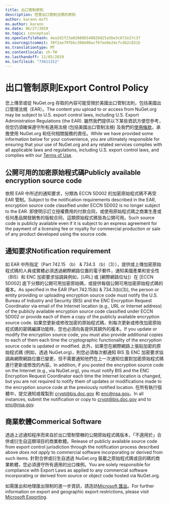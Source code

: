 ```yaml
---
title: 出口管制原則
description: 控管出口管制法規的原則
author: karann-msft
ms.author: karann
ms.date: 06/27/2019
ms.topic: conceptual
ms.openlocfilehash: 4ea2d2f23a02088b54982b825a5be3c872e27c37
ms.sourcegitcommit: 39f2ae79fbbc308e06acf67ee8e24cfcdb2c831b
ms.translationtype: MT
ms.contentlocale: zh-TW
ms.lasthandoff: 11/05/2019
ms.locfileid: "73611312"
---
```

# <a name="export-control-policy"></a><span data-ttu-id="d5ecf-103">出口管制原則</span><span class="sxs-lookup"><span data-stu-id="d5ecf-103">Export Control Policy</span></span>

<span data-ttu-id="d5ecf-104">您上傳至或從 NuGet.org 存取的內容可能受限於美國出口管制法則，包括美國出口管理法規（EAR）。</span><span class="sxs-lookup"><span data-stu-id="d5ecf-104">The content you upload to or access from NuGet.org may be subject to U.S. export control laws, including U.S. Export Administration Regulations (the EAR).</span></span>  <span data-ttu-id="d5ecf-105">雖然我們提供以下某些資訊方便您參考，但您仍須確保遵守所有適用法規 (包括美國出口管制法規) 及我們的[使用條款](https://www.nuget.org/policies/Terms)，承擔使用 NuGet.org 和任何相關服務的責任。</span><span class="sxs-lookup"><span data-stu-id="d5ecf-105">While we have provided some information below for your convenience, you are ultimately responsible for ensuring that your use of NuGet.org and any related services complies with all applicable laws and regulations, including U.S. export control laws, and complies with our [Terms of Use](https://www.nuget.org/policies/Terms).</span></span>

## <a name="publicly-available-encryption-source-code"></a><span data-ttu-id="d5ecf-106">公開可用的加密原始程式碼</span><span class="sxs-lookup"><span data-stu-id="d5ecf-106">Publicly available encryption source code</span></span>

<span data-ttu-id="d5ecf-107">依照 EAR 中所述的通知要求，分類為 ECCN 5D002 的加密原始程式碼不再受 EAR 管制。</span><span class="sxs-lookup"><span data-stu-id="d5ecf-107">Subject to the notification requirements described in the EAR, encryption source code classified under ECCN 5D002 is no longer subject to the EAR.</span></span>  <span data-ttu-id="d5ecf-108">即使明示訂立授權費用的付款合同，或使用原始程式碼之商業生產或任何產品開發銷售的版稅合同，這類原始程式碼皆為公開可用。</span><span class="sxs-lookup"><span data-stu-id="d5ecf-108">Such source code is publicly available even if it is subject to an express agreement for the payment of a licensing fee or royalty for commercial production or sale of any product developed using the source code.</span></span>

## <a name="notification-requirement"></a><span data-ttu-id="d5ecf-109">通知要求</span><span class="sxs-lookup"><span data-stu-id="d5ecf-109">Notification requirement</span></span>

<span data-ttu-id="d5ecf-110">如 EAR 中所指定（Part 742.15 （b） & 734.3 （b）（3）），提供或上傳加密原始程式碼的人員或實體必須透過網際網路位置的電子郵件，通知美國產業和安全性（BIS）和 ENC 加密要求協調員例如，[URL] 或 [網際網路位址]）在 [ECCN 5D002] 底下分類的公開可用加密原始碼，或提供每個公開可用加密原始程式碼的複本。</span><span class="sxs-lookup"><span data-stu-id="d5ecf-110">As specified in the EAR (Part 742.15(b) & 734.3(b)(3)), the person or entity providing or uploading encryption source code must notify the U.S. Bureau of Industry and Security (BIS) and the ENC Encryption Request Coordinator via email of the Internet location (e.g., URL or Internet address) of the publicly available encryption source code classified under ECCN 5D002 or provide each of them a copy of the publicly available encryption source code.</span></span> <span data-ttu-id="d5ecf-111">如果您更新或修改加密的原始程式碼，則每次更新或修改加密原始程式碼的密碼編譯功能時，您也必須向各提供其額外的複本。</span><span class="sxs-lookup"><span data-stu-id="d5ecf-111">If you update or modify the encryption source code, you must also provide additional copies to each of them each time the cryptographic functionality of the encryption source code is updated or modified.</span></span> <span data-ttu-id="d5ecf-112">此外，如果您在網際網路上張貼加密的原始程式碼 (例如，透過 NuGet.org)，則您必須每次都通知 BIS 及 ENC 加密要求協調員網際網路位置已變更，但不需要通知他們在上一次通知位置對加密原始程式碼進行更新或修改的內容。</span><span class="sxs-lookup"><span data-stu-id="d5ecf-112">In addition, if you posted the encryption source code on the Internet (e.g., via NuGet.org), you must notify BIS and the ENC Encryption Request Coordinator each time the Internet location is changed, but you are not required to notify them of updates or modifications made to the encryption source code at the previously notified location.</span></span> <span data-ttu-id="d5ecf-113">在所有執行個體中，提交通知或複製到 crypt@bis.doc.gov 和 enc@nsa.gov。</span><span class="sxs-lookup"><span data-stu-id="d5ecf-113">In all instances, submit the notification or copy to crypt@bis.doc.gov and to enc@nsa.gov.</span></span>

## <a name="commerical-software"></a><span data-ttu-id="d5ecf-114">商業軟體</span><span class="sxs-lookup"><span data-stu-id="d5ecf-114">Commerical Software</span></span>

<span data-ttu-id="d5ecf-115">透過上述通知程序而來自於出口管制管轄的公開原始程式碼版本，「不適用於」合併或衍生自這類項目的商業軟體。</span><span class="sxs-lookup"><span data-stu-id="d5ecf-115">Release of publicly available source code from export control jurisdiction through the notification process described above *does not apply* to commercial software incorporating or derived from such items.</span></span>  <span data-ttu-id="d5ecf-116">針對合併或衍生自透過 NuGet.org 裝載之原始程式碼或目的碼的商業軟體，您必須遵守所有適用的出口條例。</span><span class="sxs-lookup"><span data-stu-id="d5ecf-116">You are solely responsible for compliance with Export Laws as applied to any commercial software incorporating or derived from source or object code hosted via NuGet.org.</span></span>

<span data-ttu-id="d5ecf-117">如需匯出和地理匯出限制的進一步資訊，請造訪[Microsoft 匯出](https://www.microsoft.com/exporting)。</span><span class="sxs-lookup"><span data-stu-id="d5ecf-117">For further information on export and geographic export restrictions, please visit [Microsoft Exporting](https://www.microsoft.com/exporting).</span></span>
